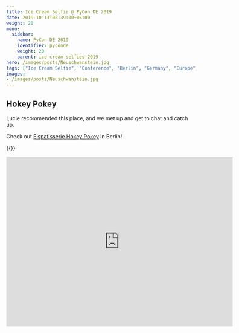 ```yaml
---
title: Ice Cream Selfie @ PyCon DE 2019
date: 2019-10-13T08:39:00+06:00
weight: 20
menu:
  sidebar:
    name: PyCon DE 2019
    identifier: pyconde
    weight: 20
    parent: ice-cream-selfies-2019
hero: /images/posts/Neuschwanstein.jpg
tags: ["Ice Cream Selfie", "Conference", "Berlin", "Germany", "Europe", "PyCon"]
images:
- /images/posts/Neuschwanstein.jpg
---
```


## Hokey Pokey

Lucie recommended this place, and we met up and get to chat and catch up.

Check out [Eispatisserie Hokey Pokey](hokey-pokey.de) in Berlin!

{{<tweet user="mariatta" id="1183406921153417217">}}

<iframe src="https://www.google.com/maps/embed?pb=!1m18!1m12!1m3!1d19411.055535364838!2d13.387635370248459!3d52.54461581119743!2m3!1f0!2f0!3f0!3m2!1i1024!2i768!4f13.1!3m3!1m2!1s0x47a853cab8921405%3A0xe9711fdc67a1b27b!2sEispatisserie%20Hokey%20Pokey%20Boutique!5e0!3m2!1sen!2sca!4v1692202747229!5m2!1sen!2sca" width="600" height="450" style="border:0;" allowfullscreen="" loading="lazy" referrerpolicy="no-referrer-when-downgrade"></iframe>